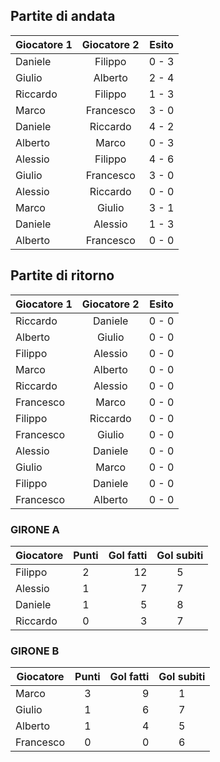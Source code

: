 
## Partite di andata
| Giocatore 1 | Giocatore 2 | Esito
|----------|:-------------:|:------:
| Daniele | Filippo | 0 - 3 |
| Giulio | Alberto | 2 - 4 |
| Riccardo | Filippo | 1 - 3 |
| Marco | Francesco | 3 - 0 |
| Daniele | Riccardo | 4 - 2 |
| Alberto | Marco | 0 - 3 |
| Alessio | Filippo | 4 - 6 |
| Giulio | Francesco | 3 - 0 |
| Alessio | Riccardo | 0 - 0 |
| Marco | Giulio | 3 - 1 |
| Daniele | Alessio | 1 - 3 |
| Alberto | Francesco | 0 - 0 |


## Partite di ritorno
| Giocatore 1 | Giocatore 2 | Esito
|----------|:-------------:|:------:
| Riccardo | Daniele | 0 - 0 |
| Alberto | Giulio | 0 - 0 |
| Filippo | Alessio | 0 - 0 |
| Marco | Alberto | 0 - 0 |
| Riccardo | Alessio | 0 - 0 |
| Francesco | Marco | 0 - 0 |
| Filippo | Riccardo | 0 - 0 |
| Francesco | Giulio | 0 - 0 |
| Alessio | Daniele | 0 - 0 |
| Giulio | Marco | 0 - 0 |
| Filippo | Daniele | 0 - 0 |
| Francesco | Alberto | 0 - 0 |

### GIRONE A

| Giocatore | Punti | Gol fatti | Gol subiti
|----------|:-------------:|------:|:------:|
| Filippo | 2 | 12 | 5 |
| Alessio | 1 | 7 | 7 |
| Daniele | 1 | 5 | 8 |
| Riccardo | 0 | 3 | 7 |


### GIRONE B

| Giocatore | Punti | Gol fatti | Gol subiti
|----------|:-------------:|------:|:------:|
| Marco | 3 | 9 | 1 |
| Giulio | 1 | 6 | 7 |
| Alberto | 1 | 4 | 5 |
| Francesco | 0 | 0 | 6 |
